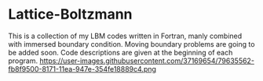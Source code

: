 # Lattice-Boltzmann
This is a collection of my LBM codes written in Fortran, manly combined with immersed boundary condition. Moving boundary problems are going to be added soon. Code descriptions are given at the beginning of each program.
https://user-images.githubusercontent.com/37169654/79635562-fb8f9500-8171-11ea-947e-354fe18889c4.png
